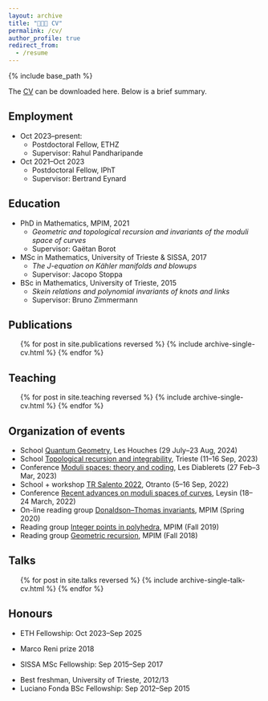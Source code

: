 ```yaml
---
layout: archive
title: "👨🏻‍🎓 CV"
permalink: /cv/
author_profile: true
redirect_from:
  - /resume
---
```


{% include base_path %}

The [CV](http://agiacche.github.io/files/giacchetto_cv_en.pdf) can be downloaded here. Below is a brief summary.

Employment
------
* Oct 2023–present: 
  * Postdoctoral Fellow, ETHZ
  * Supervisor: Rahul Pandharipande
* Oct 2021–Oct 2023
  * Postdoctoral Fellow, IPhT
  * Supervisor: Bertrand Eynard

Education
------
* PhD in Mathematics, MPIM, 2021
  * *Geometric and topological recursion and invariants of the moduli space of curves*
  * Supervisor: Gaëtan Borot
* MSc in Mathematics, University of Trieste & SISSA, 2017
  * *The J-equation on Kähler manifolds and blowups*
  * Supervisor: Jacopo Stoppa
* BSc in Mathematics, University of Trieste, 2015
  * *Skein relations and polynomial invariants of knots and links*
  * Supervisor: Bruno Zimmermann

Publications
------
  <ul>{% for post in site.publications reversed %}
    {% include archive-single-cv.html %}
  {% endfor %}</ul>

Teaching
------
  <ul>{% for post in site.teaching reversed %}
    {% include archive-single-cv.html %}
  {% endfor %}</ul>

Organization of events
------
* School [Quantum Geometry](https://houches24.github.io), Les Houches (29 July–23 Aug, 2024)
* School [Topological recursion and integrability](https://indico.in2p3.fr/event/29404), Trieste (11–16 Sep, 2023)
* Conference [Moduli spaces: theory and coding](https://indico.in2p3.fr/event/28594), Les Diablerets (27 Feb–3 Mar, 2023)
* School + workshop [TR Salento 2022](https://sites.google.com/view/tr-salento-2022/home), Otranto (5–16 Sep, 2022)
* Conference [Recent advances on moduli spaces of curves](https://sites.google.com/view/moduli2022/home), Leysin (18–24 March, 2022)
* On-line reading group [Donaldson–Thomas invariants](https://www.mathematik.hu-berlin.de/de/forschung/forschungsgebiete/mathematische-physik/borot-mp-homepage/online-reading-group-stability-conditions-and-dt-invariants), MPIM (Spring 2020)
* Reading group [Integer points in polyhedra](https://sites.google.com/view/integerpointsonpolyhedra/home), MPIM (Fall 2019)
* Reading group [Geometric recursion](https://sites.google.com/view/grlearningseminar/home), MPIM (Fall 2018)

<!--
Research stays
------
* 2024 – University of Edinburgh, University of Tokyo, University of Science and Technology of China
* 2023 – University of Trieste
* 2022 – University of Geneva, SISSA, Leiden University, Humboldt University, University of Trieste
* 2021 – Humboldt University
* 2020 – University of Melbourne
* 2019 – Centre for Quantum Mathematics
-->
  
Talks
------
  <ul>{% for post in site.talks reversed %}
    {% include archive-single-talk-cv.html  %}
  {% endfor %}</ul>

Honours
------
* ETH Fellowship: Oct 2023–Sep 2025
<!-- * Oberwolfach Leibniz Graduate Students 2021 -->
* Marco Reni prize 2018
<!-- * Friulovest Bank award 2017 -->
* SISSA MSc Fellowship: Sep 2015–Sep 2017
<!-- * Friulovest Bank award 2015 -->
* Best freshman, University of Trieste, 2012/13
* Luciano Fonda BSc Fellowship: Sep 2012–Sep 2015